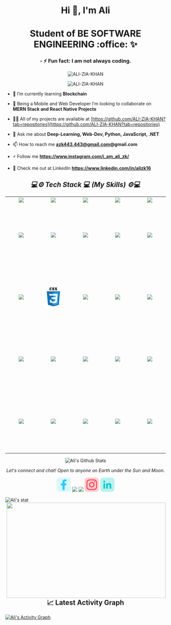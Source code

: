 <h1 align="center">Hi 👋, I'm Ali </h1>
<h1 align="center">Student of BE SOFTWARE ENGINEERING :office: ✨</h1>
<h3 align="center">- ⚡ Fun fact: I am not always coding.</h3>
<p align="center"> <img src="https://komarev.com/ghpvc/?username=ALI-ZIA-KHAN" alt="ALI-ZIA-KHAN" /> </p>
<!-- <p align="center"> <img src="https://pbs.twimg.com/profile_images/1277983466689376257/XYVxh8lA_400x400.jpg" alt="ALI-ZIA-KHAN" /> </p> -->
<p align="center"> <img src="https://bpoacceptor.com/ecesisjobs.com/assets/img/programjobs.jpg" alt="ALI-ZIA-KHAN" /> </p>
 
 


- 🔭 I’m currently learning  **Blockchain**

- 👯 Being a Mobile and Web Developer I’m looking to collaborate on **MERN Stack and React Native Projects**


- 👨‍💻 All of my projects are available at [https://github.com/ALI-ZIA-KHAN?tab=repositories](https://github.com/ALI-ZIA-KHAN?tab=repositories)



- 💬 Ask me about **Deep-Learning, Web-Dev, Python, JavaScript, .NET**

- 📫 How to reach me **azk443.443@gmail.com@gmail.com**


- ⚡ Follow me **https://www.instagram.com/i_am_ali_zk/**

- 👨‍ Check me out at LinkedIn **https://www.linkedin.com/in/alizk16**
<h2 align='center'><i>💻⚙ Tech Stack 💻 (My Skills) ⚙💻</i></h2>
<table width="100">
<tr>
    <td align='center' width="190">
        <img src="https://github.com/abranhe/programming-languages-logos/blob/master/src/javascript/javascript.svg" width="60">
    </td>
    <td align='center' width="190">
        <img src="https://th.bing.com/th/id/Rcedf6c0bcea24bef375b62df98721933?rik=H9ylpN1EnVKeEQ&pid=ImgRaw">
    </td>
    <td align='center' width="190">
        <img src="https://user-images.githubusercontent.com/68724228/119315331-5cea3780-bc93-11eb-9bbf-bc2c9f083e00.png" width="60">
    </td>
     <td align='center' width="190">
        <img src="https://git-scm.com/images/logos/downloads/Git-Icon-1788C.png" width="60">
    </td>
    <td align='center' width="190">
        <img src="https://th.bing.com/th/id/R07dc8af5285ecd06b40a1db38c8c5f94?rik=hD1LFQSLaa0vOA&pid=ImgRaw" width="60">
    </td>
</tr>
<tr>
 <td align='center'  height="190">
        <img src="https://assets.toptal.io/uploads/blog/category/logo/25/express_js.png" >
    </td>
    <td align='center'  height="190">
        <img src="https://www.vectorlogo.zone/logos/nodejs/nodejs-ar21.svg" >
    </td>
    <td align='center'  height="190">
        <img src="https://user-images.githubusercontent.com/68724228/119316381-85266600-bc94-11eb-97ed-3dafb4eb7a43.png" width="80">
    </td>
    <td align='center'  height="190">
        <img src="https://www.vectorlogo.zone/logos/mongodb/mongodb-ar21.svg">
    </td>
    <td align='center'  height="190">
        <img src="https://www.vectorlogo.zone/logos/firebase/firebase-ar21.svg">
    </td>
</tr>
<tr>
    <td align='center'  height="190">
        <img src="https://image.flaticon.com/icons/png/512/732/732212.png" width="60">
    </td>
    <td align='center'  height="190">
        <img src="https://raw.githubusercontent.com/devicons/devicon/0d6c64dbbf311879f7d563bfc3ccf559f9ed111c/icons/css3/css3-original-wordmark.svg" width="60">
    </td>
    <td align='center'  height="190">
        <img src="https://th.bing.com/th/id/R556fc77e7f776ab8304c017e567b2f4b?rik=%2fvrp8e06j%2f0d2g&pid=ImgRaw" width="60">
    </td>
    <td align='center'  height="190">
        <img src="https://github.com/bestofjs/bestofjs-webui/blob/master/public/logos/vscode.svg" width="60">
    </td>
    <td align='center'  height="190">
        <img src="https://www.vectorlogo.zone/logos/getpostman/getpostman-icon.svg" width="60">
    </td>
</tr>
 <tr>
    <td align='center' width="190" height="190">
        <img src="https://raw.githubusercontent.com/reactjs/redux/24bab8f05987542ffd186c19400a80f12f717492/logo/logo.png" width="60">
    </td>
    <td align='center' width="190" height="190">
        <img src="https://th.bing.com/th/id/R.d5a162e771104b073413c82a5fb2bd74?rik=ThRHHU%2f8kyoIOg&pid=ImgRaw&r=0" width="60">
    </td>
    <td align='center' width="190" height="190">
        <img src="https://th.bing.com/th/id/R.e64c03abedfea55ce442815b6339b9b4?rik=U2JqphGL2FU2Fw&riu=http%3a%2f%2flogok.org%2fwp-content%2fuploads%2f2020%2f11%2fFigma-logo-F-icon.png&ehk=Y5r77wZJiIEbpgGnZR6EsGOdaUQNoTlTBJl6gvGAMT0%3d&risl=&pid=ImgRaw&r=0" width="60">
    </td>
    <td align='center' width="190" height="190">
        <img src="https://th.bing.com/th/id/OIP.Pqzk1UKnuqIUyE_Ge0tjGAHaHW?pid=ImgDet&rs=1" width="60">
    </td>
    <td align='center' width="190" height="190">
        <img src="https://th.bing.com/th/id/R.07cf1733e3b519640153de552dbb9ecf?rik=0xN2%2bxe%2fosNzVg&pid=ImgRaw&r=0" width="60">
    </td>
</tr>


 <tr>
    <td align='center' width="190" height="190">
        <img src="https://pbs.twimg.com/media/E0KH3AOX0AQPjKa.png" width="60">
    </td>
    <td align='center' width="190" height="190">
        <img src="https://upload.wikimedia.org/wikipedia/commons/thumb/3/36/MetaMask_Fox.svg/1200px-MetaMask_Fox.svg.png" width="60">
    </td>
    <td align='center' width="190" height="190">
        <img src="https://cryptologos.cc/logos/ethereum-eth-logo.png" width="60">
    </td>
    <td align='center' width="190" height="190">
        <img src="https://encrypted-tbn0.gstatic.com/images?q=tbn:ANd9GcS9QhvqWw33WQpsyPc9XpZ21DFgYEVLXJpoWNDLMDyV&s" width="60">
    </td>
    <td align='center' width="190" height="190">
        <img src="https://encrypted-tbn0.gstatic.com/images?q=tbn:ANd9GcSaaUS_t6rB2Url3Elhc0xh11HlxNrvSz6TcvgliX86u4DjWaU99m2O-4aOFMBY7nU_Zjw&usqp=CAU" width="60">
    </td>
</tr>
</table>


<p align="center">  
<img src="https://github-readme-stats.vercel.app/api?username=ALI-ZIA-KHAN&include_all_commits=true&count_private=true&show_icons=true&line_height=20&title_color=7A7ADB&icon_color=2234AE&text_color=D3D3D3&bg_color=0,000000,130F40" alt="Ali's Github Stats">
</p>

<p align="center">
  <i>Let's connect and chat! Open to anyone on Earth under the Sun and Moon.</i>

  <p align="center">
    <a target= "_blank" href="https://web.facebook.com/heroism92?_rdc=1&_rdr" alt="Facebook"><img height='45' src="https://github.com/Rupam-Shil/Rupam-Shil/blob/master/facebook.png"></a>
    <a target= "_blank" href="https://github.com/ALI-ZIA-KHAN/" alt="Github"><img height='45' src="hhttps://github.com/Rupam-Shil/Rupam-Shil/blob/master/github.png"></a>
    <a target= "_blank" href="https://twitter.com/AliZKhan17?hl=en" alt="Twitter"><img height='45' src="https://th.bing.com/th/id/R65dcaa33a57ae0823354fb82528fd944?rik=U07%2bR1vrkJFySQ&pid=ImgRaw"></a>
    <a target= "_blank" href="https://www.instagram.com/i_am_ali_zk/?hl=en" alt="Instagram"><img height='45' src="https://github.com/Rupam-Shil/Rupam-Shil/blob/master/instagram.png"></a>
    <a target= "_blank" href="https://www.linkedin.com/in/alizk16/" alt="LinkedIn"><img height='45' src="https://github.com/Rupam-Shil/Rupam-Shil/blob/master/linkedin.png"></a>
    
  </p>
  
</p>
<p >
 
<img 
     align="left"
     src="https://github-readme-stats.vercel.app/api/top-langs?username=ALI-ZIA-KHAN&show_icons=true&locale=en&bg_color=0d1117&text_color=ffffff&layout=compact"
     alt="Ali's stat"
     bg_color=#808080
     />

<img align="right" height="300px" width="500px"
     src="https://github-readme-streak-stats.herokuapp.com/?user=ALI-ZIA-KHAN&theme=dark"
     />
</p>
<br/>


 <h2 align="center"> 📈 Latest Activity Graph </h2>
<a href="https://github.com/ALI-ZIA-KHAN/github-readme-activity-graph">
  <img alt="Ali's Activity Graph" 
  src="https://activity-graph.herokuapp.com/graph/?username=ALI-ZIA-KHAN&bg_color=000&color=fff&line=00E676&point=fff&hide_border=true" /></a>
<br/>
